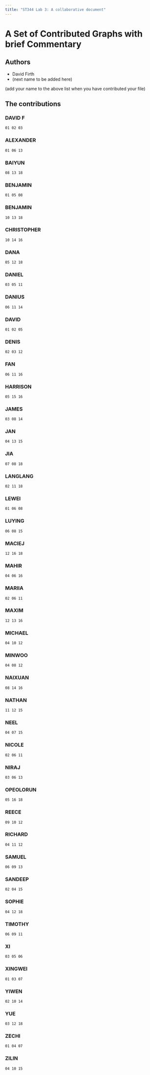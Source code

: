 ```yaml
---
title: "ST344 Lab 3: A collaborative document"
---
```


# A Set of Contributed Graphs with brief Commentary

## Authors

- David Firth
- (next name to be added here)

(add your name to the above list when you have contributed your file)

## The contributions

### DAVID F

    01 02 03
    	
### ALEXANDER

    01 06 13

### BAIYUN

    08 13 18    
### BENJAMIN

    01 05 08
     
### BENJAMIN

    10 13 18
    
### CHRISTOPHER

    10 14 16
    
### DANA

    05 12 18

### DANIEL

    03 05 11

### DANIUS

    06 11 14
    
### DAVID

    01 02 05
    
### DENIS

    02 03 12
    
### FAN

    06 11 16
    
### HARRISON

    05 15 16
    
### JAMES

    03 08 14
    
### JAN

    04 13 15
    
### JIA

    07 08 18
    
### LANGLANG

    02 11 18
    
### LEWEI

    01 06 08
    
### LUYING

    06 08 15
    
### MACIEJ

    12 16 18
    
### MAHIR

    04 06 16
    
### MARIIA

    02 06 11
    
### MAXIM

    12 13 16
    
### MICHAEL

    04 10 12
    
### MINWOO

    04 08 12
    
### NAIXUAN

    08 14 16
    
### NATHAN

    11 12 15
    
### NEEL

    04 07 15
    
### NICOLE

    02 06 11
    
### NIRAJ

    03 06 13
    
### OPEOLORUN

    05 16 18
    
### REECE

    09 10 12
    
### RICHARD

    04 11 12
    
### SAMUEL

    06 09 13
    
### SANDEEP

    02 04 15
    
### SOPHIE

    04 12 18
    
### TIMOTHY

    06 09 11
    
### XI

    03 05 06
    
### XINGWEI

    01 03 07
    
### YIWEN

    02 10 14
    
### YUE

    03 12 18
    
### ZECHI

    01 04 07
    
### ZILIN

    04 10 15



